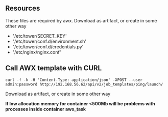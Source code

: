 ## Resources
These files are required by awx. Download as artifact, or create in some other way

* '/etc/tower/SECRET_KEY'
* '/etc/tower/conf.d/environment.sh'
* '/etc/tower/conf.d/credentials.py'
* '/etc/nginx/nginx.conf'




## Call AWX template with CURL 
`curl -f -k -H 'Content-Type: application/json' -XPOST --user admin:password http://192.168.56.62/api/v2/job_templates/ping/launch/`


Download as artifact, or create in some other way


**If low allocation memory for container <500Mb will be problems with processes inside container awx_task**



